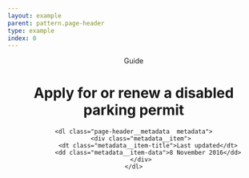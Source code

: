 ```yaml
---
layout: example
parent: pattern.page-header
type: example
index: 0
---
```


<header class="page-header has-icon has-icon--guide">
    <span class="page-header__label  content-label">Guide</span>
    <h1 class="page-header__title">Apply for or renew a disabled parking permit</h1>

    <dl class="page-header__metadata  metadata">
        <div class="metadata__item">
            <dt class="metadata__item-title">Last updated</dt>
            <dd class="metadata__item-data">8 November 2016</dd>
        </div>
    </dl>
</header>
